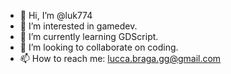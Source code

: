 - 👋 Hi, I’m @luk774
- 👀 I’m interested in gamedev.
- 🌱 I’m currently learning GDScript.
- 💞️ I’m looking to collaborate on coding.
- 📫 How to reach me: lucca.braga.gg@gmail.com

<!---
luk774 is a ✨ special ✨ repository because its `introduction.md` (this file) appears on your GitHub profile.
You can click the Preview link to take a look at your changes.
--->
